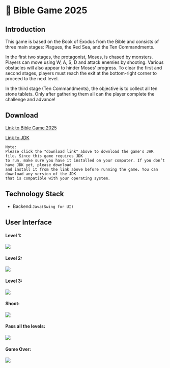 # 🗿 Bible Game 2025

Introduction
---
This game is based on the Book of Exodus from the Bible and consists of three main stages: Plagues, 
the Red Sea, and the Ten Commandments.

In the first two stages, the protagonist, Moses, is chased by monsters. Players can move using 
W, A, S, D and attack enemies by shooting. Various obstacles will also appear to hinder Moses' progress. 
To clear the first and second stages, players must reach the exit at the bottom-right corner to proceed 
to the next level.

In the third stage (Ten Commandments), the objective is to collect all ten stone tablets. Only after 
gathering them all can the player complete the challenge and advance!

Download
---
[Link to Bible Game 2025](https://drive.google.com/file/d/1aFMcJnVnGYGYg_l_MiDbyiF1E89Sm2r-/view?usp=sharing)

[Link to JDK](https://www.oracle.com/java/technologies/downloads/)

    Note:
    Please click the "download link" above to download the game's JAR file. Since this game requires JDK 
    to run, make sure you have it installed on your computer. If you don’t have JDK yet, please download 
    and install it from the link above before running the game. You can download any version of the JDK 
    that is compatible with your operating system.
    
Technology Stack
---

* Backend:`Java(Swing for UI)`

User Interface
---

    
#### Level 1:
![](assets/Level1.png)

#### Level 2:
![](assets/Level2.png)

#### Level 3:
![](assets/Level3.png)

#### Shoot:
![](assets/shoot.png)

#### Pass all the levels:
![](assets/Complete.png)

#### Game Over:
![](assets/die.png)





